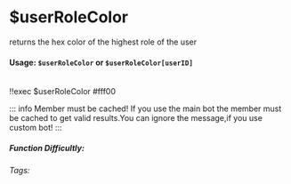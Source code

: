 # $userRoleColor
returns the hex color of the highest role of the user

#### Usage: `$userRoleColor` or `$userRoleColor[userID]`

<br/>
<discord-messages>
	<discord-message :bot="false" role-color="#ffcc9a" author="Member">
		!!exec $userRoleColor
	</discord-message>
	<discord-message :bot="true" role-color="#0099ff" author="Custom Command" avatar="https://media.discordapp.net/avatars/725721249652670555/781224f90c3b841ba5b40678e032f74a.webp">
		 #fff00
	</discord-message>
</discord-messages>

::: info Member must be cached!
If you use the main bot the member must be cached to get valid results.You can ignore the message,if you use custom bot!
:::

##### Function Difficultly: <Badge type="tip" text="Easy" vertical="middle" /> 
###### Tags: <Badge type="tip" text="color" vertical="middle" /> 